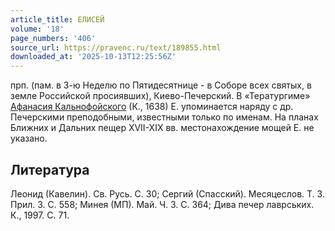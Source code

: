 ```yaml
---
article_title: ЕЛИСЕЙ
volume: '18'
page_numbers: '406'
source_url: https://pravenc.ru/text/189855.html
downloaded_at: '2025-10-13T12:25:56Z'
---
```


прп. (пам. в 3-ю Неделю по Пятидесятнице - в Соборе всех святых, в земле Российской просиявших), Киево-Печерский. В «Тератургиме» [Афанасия Кальнофойского](<https://pravenc.ru/text/Афанасий Кальнофойский.html>) (К., 1638) Е. упоминается наряду с др. Печерскими преподобными, известными только по именам. На планах Ближних и Дальних пещер XVII-XIX вв. местонахождение мощей Е. не указано.

## Литература

Леонид (Кавелин). Св. Русь. С. 30; Сергий (Спасский). Месяцеслов. Т. 3. Прил. 3. С. 558; Минея (МП). Май. Ч. 3. С. 364; Дива печер лаврських. К., 1997. С. 71.
